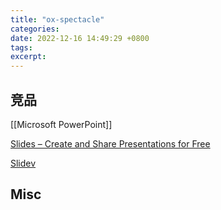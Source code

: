 ```yaml
---
title: "ox-spectacle"
categories:
date: 2022-12-16 14:49:29 +0800
tags:
excerpt:
---
```





## 竞品

[[Microsoft PowerPoint]]

[Slides – Create and Share Presentations for Free](https://slid.es/)

[Slidev](https://sli.dev/)

## Misc



